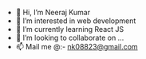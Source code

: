 - 👋 Hi, I’m Neeraj Kumar
- 👀 I’m interested in web development
- 🌱 I’m currently learning React JS
- 💞️ I’m looking to collaborate on ...
- 📫 Mail me @:- nk08823@gmail.com

<!---
Neeraj08823/Neeraj08823 is a ✨ special ✨ repository because its `README.md` (this file) appears on your GitHub profile.
You can click the Preview link to take a look at your changes.
--->
